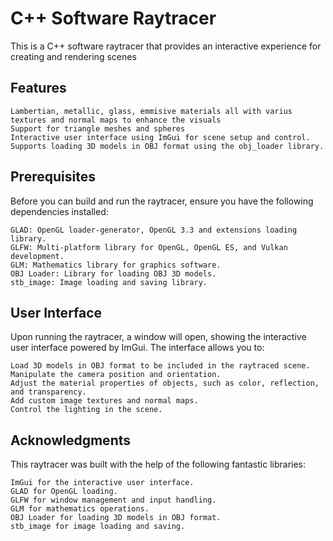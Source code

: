# C++ Software Raytracer

This is a C++ software raytracer that provides an interactive experience for creating and rendering scenes
## Features

    Lambertian, metallic, glass, emmisive materials all with varius textures and normal maps to enhance the visuals
    Support for triangle meshes and spheres
    Interactive user interface using ImGui for scene setup and control.
    Supports loading 3D models in OBJ format using the obj_loader library.

## Prerequisites

Before you can build and run the raytracer, ensure you have the following dependencies installed:

    GLAD: OpenGL loader-generator, OpenGL 3.3 and extensions loading library.
    GLFW: Multi-platform library for OpenGL, OpenGL ES, and Vulkan development.
    GLM: Mathematics library for graphics software.
    OBJ Loader: Library for loading OBJ 3D models.
    stb_image: Image loading and saving library.

## User Interface

Upon running the raytracer, a window will open, showing the interactive user interface powered by ImGui. The interface allows you to:

    Load 3D models in OBJ format to be included in the raytraced scene.
    Manipulate the camera position and orientation.
    Adjust the material properties of objects, such as color, reflection, and transparency.
    Add custom image textures and normal maps.
    Control the lighting in the scene.

## Acknowledgments

This raytracer was built with the help of the following fantastic libraries:

    ImGui for the interactive user interface.
    GLAD for OpenGL loading.
    GLFW for window management and input handling.
    GLM for mathematics operations.
    OBJ Loader for loading 3D models in OBJ format.
    stb_image for image loading and saving.